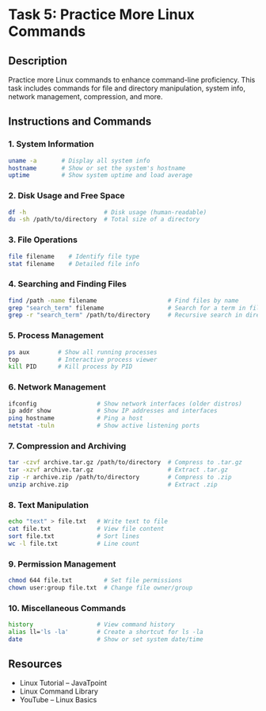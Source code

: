 # Task 5: Practice More Linux Commands

## Description
Practice more Linux commands to enhance command-line proficiency. This task includes commands for file and directory manipulation, system info, network management, compression, and more.

## Instructions and Commands

### 1. **System Information**

```sh
uname -a       # Display all system info
hostname       # Show or set the system's hostname
uptime         # Show system uptime and load average
```

### 2. **Disk Usage and Free Space**

```sh
df -h                      # Disk usage (human-readable)
du -sh /path/to/directory  # Total size of a directory
```

### 3. **File Operations**

```sh
file filename    # Identify file type
stat filename    # Detailed file info
```

### 4. **Searching and Finding Files**

```sh
find /path -name filename                    # Find files by name
grep "search_term" filename                  # Search for a term in file
grep -r "search_term" /path/to/directory     # Recursive search in directory
```

### 5. **Process Management**

```sh
ps aux        # Show all running processes
top           # Interactive process viewer
kill PID      # Kill process by PID
```

### 6. **Network Management**

```sh
ifconfig                 # Show network interfaces (older distros)
ip addr show             # Show IP addresses and interfaces
ping hostname            # Ping a host
netstat -tuln            # Show active listening ports
```

### 7. **Compression and Archiving**

```sh
tar -czvf archive.tar.gz /path/to/directory  # Compress to .tar.gz
tar -xzvf archive.tar.gz                     # Extract .tar.gz
zip -r archive.zip /path/to/directory        # Compress to .zip
unzip archive.zip                            # Extract .zip
```

### 8. **Text Manipulation**

```sh
echo "text" > file.txt   # Write text to file
cat file.txt             # View file content
sort file.txt            # Sort lines
wc -l file.txt           # Line count
```

### 9. **Permission Management**

```sh
chmod 644 file.txt         # Set file permissions
chown user:group file.txt  # Change file owner/group
```

### 10. **Miscellaneous Commands**

```sh
history                  # View command history
alias ll='ls -la'        # Create a shortcut for ls -la
date                     # Show or set system date/time
```

## Resources
* Linux Tutorial – JavaTpoint
* Linux Command Library
* YouTube – Linux Basics
